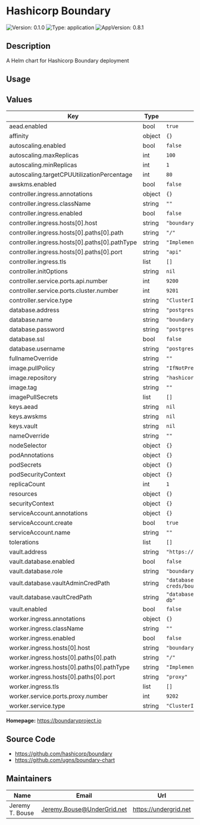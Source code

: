 # Hashicorp Boundary

![Version: 0.1.0](https://img.shields.io/badge/Version-0.1.0-informational?style=for-the-badge)
![Type: application](https://img.shields.io/badge/Type-application-informational?style=for-the-badge)
![AppVersion: 0.8.1](https://img.shields.io/badge/AppVersion-0.8.1-informational?style=for-the-badge)

## Description

A Helm chart for Hashicorp Boundary deployment

## Usage
<fill out>

## Values

| Key | Type | Default | Description |
|-----|------|---------|-------------|
| aead.enabled | bool | `true` |  |
| affinity | object | `{}` |  |
| autoscaling.enabled | bool | `false` |  |
| autoscaling.maxReplicas | int | `100` |  |
| autoscaling.minReplicas | int | `1` |  |
| autoscaling.targetCPUUtilizationPercentage | int | `80` |  |
| awskms.enabled | bool | `false` |  |
| controller.ingress.annotations | object | `{}` |  |
| controller.ingress.className | string | `""` |  |
| controller.ingress.enabled | bool | `false` |  |
| controller.ingress.hosts[0].host | string | `"boundary.local"` |  |
| controller.ingress.hosts[0].paths[0].path | string | `"/"` |  |
| controller.ingress.hosts[0].paths[0].pathType | string | `"ImplementationSpecific"` |  |
| controller.ingress.hosts[0].paths[0].port | string | `"api"` |  |
| controller.ingress.tls | list | `[]` |  |
| controller.initOptions | string | `nil` |  |
| controller.service.ports.api.number | int | `9200` |  |
| controller.service.ports.cluster.number | int | `9201` |  |
| controller.service.type | string | `"ClusterIP"` |  |
| database.address | string | `"postgresql"` |  |
| database.name | string | `"boundary"` |  |
| database.password | string | `"postgres"` |  |
| database.ssl | bool | `false` |  |
| database.username | string | `"postgres"` |  |
| fullnameOverride | string | `""` |  |
| image.pullPolicy | string | `"IfNotPresent"` |  |
| image.repository | string | `"hashicorp/boundary"` |  |
| image.tag | string | `""` |  |
| imagePullSecrets | list | `[]` |  |
| keys.aead | string | `nil` |  |
| keys.awskms | string | `nil` |  |
| keys.vault | string | `nil` |  |
| nameOverride | string | `""` |  |
| nodeSelector | object | `{}` |  |
| podAnnotations | object | `{}` |  |
| podSecrets | object | `{}` |  |
| podSecurityContext | object | `{}` |  |
| replicaCount | int | `1` |  |
| resources | object | `{}` |  |
| securityContext | object | `{}` |  |
| serviceAccount.annotations | object | `{}` |  |
| serviceAccount.create | bool | `true` |  |
| serviceAccount.name | string | `""` |  |
| tolerations | list | `[]` |  |
| vault.address | string | `"https://vault:8200"` |  |
| vault.database.enabled | bool | `false` |  |
| vault.database.role | string | `"boundary"` |  |
| vault.database.vaultAdminCredPath | string | `"database/static-creds/boundary-db"` |  |
| vault.database.vaultCredPath | string | `"database/creds/boundary-db"` |  |
| vault.enabled | bool | `false` |  |
| worker.ingress.annotations | object | `{}` |  |
| worker.ingress.className | string | `""` |  |
| worker.ingress.enabled | bool | `false` |  |
| worker.ingress.hosts[0].host | string | `"boundary.local"` |  |
| worker.ingress.hosts[0].paths[0].path | string | `"/"` |  |
| worker.ingress.hosts[0].paths[0].pathType | string | `"ImplementationSpecific"` |  |
| worker.ingress.hosts[0].paths[0].port | string | `"proxy"` |  |
| worker.ingress.tls | list | `[]` |  |
| worker.service.ports.proxy.number | int | `9202` |  |
| worker.service.type | string | `"ClusterIP"` |  |

**Homepage:** <https://boundaryproject.io>

## Source Code

* <https://github.com/hashicorp/boundary>
* <https://github.com/ugns/boundary-chart>

## Maintainers

| Name | Email | Url |
| ---- | ------ | --- |
| Jeremy T. Bouse | <Jeremy.Bouse@UnderGrid.net> | <https://undergrid.net> |
